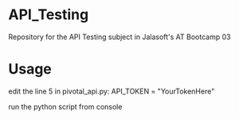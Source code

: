 # API_Testing
Repository for the API Testing subject in Jalasoft's AT Bootcamp 03

# Usage
edit the line 5 in pivotal_api.py: API_TOKEN = "YourTokenHere"


run the python script from console
  

  
